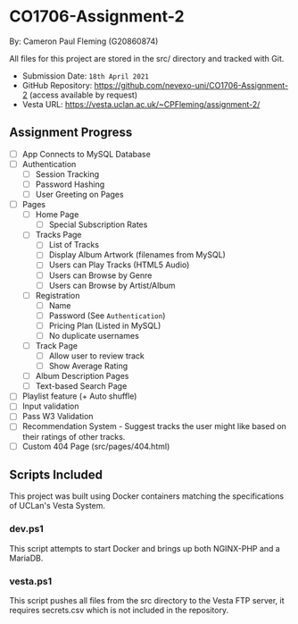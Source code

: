 # CO1706-Assignment-2
By: Cameron Paul Fleming (G20860874)

All files for this project are stored in the src/ directory and tracked with Git.

- Submission Date: `18th April 2021`
- GitHub Repository: https://github.com/nevexo-uni/CO1706-Assignment-2 (access available by request)
- Vesta URL: https://vesta.uclan.ac.uk/~CPFleming/assignment-2/

## Assignment Progress
- [ ] App Connects to MySQL Database
- [ ] Authentication
  - [ ] Session Tracking
  - [ ] Password Hashing
  - [ ] User Greeting on Pages
- [ ] Pages
  - [ ] Home Page
    - [ ] Special Subscription Rates
  - [ ] Tracks Page
    - [ ] List of Tracks
    - [ ] Display Album Artwork (filenames from MySQL)
    - [ ] Users can Play Tracks (HTML5 Audio)
    - [ ] Users can Browse by Genre
    - [ ] Users can Browse by Artist/Album
  - [ ] Registration
    - [ ] Name
    - [ ] Password (See `Authentication`)
    - [ ] Pricing Plan (Listed in MySQL)
    - [ ] No duplicate usernames 
  - [ ] Track Page
    - [ ] Allow user to review track
    - [ ] Show Average Rating
  - [ ] Album Description Pages
  - [ ] Text-based Search Page
- [ ] Playlist feature (+ Auto shuffle)
- [ ] Input validation
- [ ] Pass W3 Validation
- [ ] Recommendation System - Suggest tracks the user might like based on their ratings of other tracks.
- [ ] Custom 404 Page (src/pages/404.html)

## Scripts Included
This project was built using Docker containers matching the specifications of UCLan's Vesta System.

### dev.ps1
This script attempts to start Docker and brings up both NGINX-PHP and a MariaDB.

### vesta.ps1
This script pushes all files from the src directory to the Vesta FTP server, it requires secrets.csv which is not included
in the repository.

